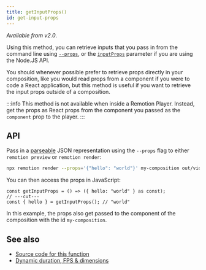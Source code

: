 ```yaml
---
title: getInputProps()
id: get-input-props
---
```


_Available from v2.0_.

Using this method, you can retrieve inputs that you pass in from the command line using [`--props`](/docs/cli), or the [`inputProps`](/docs/ssr#render-a-video-programmatically) parameter if you are using the Node.JS API.

You should whenever possible prefer to retrieve props directly in your composition, like you would read props from a component if you were to code a React application, but this method is useful if you want to retrieve the input props outside of a composition.

:::info
This method is not available when inside a Remotion Player. Instead, get the props as React props from the component you passed as the `component` prop to the player.
:::

## API

Pass in a [parseable](/docs/cli) JSON representation using the `--props` flag to either `remotion preview` or `remotion render`:

```bash
npx remotion render --props='{"hello": "world"}' my-composition out/video.mp4
```

You can then access the props in JavaScript:

```tsx twoslash
const getInputProps = () => ({ hello: "world" } as const);
// ---cut---
const { hello } = getInputProps(); // "world"
```

In this example, the props also get passed to the component of the composition with the id `my-composition`.

## See also

- [Source code for this function](https://github.com/remotion-dev/remotion/blob/main/packages/core/src/config/input-props.ts)
- [Dynamic duration, FPS & dimensions](/docs/dynamic-metadata)

